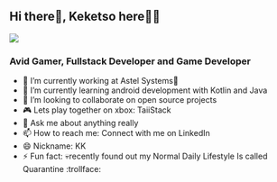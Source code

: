 ## Hi there👋, Keketso here👨‍💻
[![](https://img.icons8.com/material-two-tone/32/000000/linkedin.png)](https://linkedin.com/in/Keketso-Ramosedi)
### Avid Gamer, Fullstack Developer and Game Developer

- 🔭 I’m currently working at Astel Systems💚
- 🌱 I’m currently learning android development with Kotlin and Java
- 🙌 I’m looking to collaborate on open source projects
- 🎮 Lets play together on xbox: TaiiStack
- 💬 Ask me about anything really
- 📫 How to reach me: Connect with me on LinkedIn
- 😄 Nickname: KK
- ⚡ Fun fact: 💀recently found out my Normal Daily Lifestyle Is called Quarantine :trollface: 
<!--
- 🤔 I’m looking for help with ...-->
